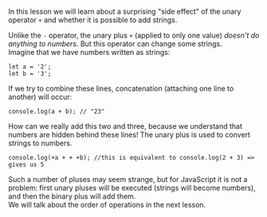 In this lesson we will learn about a surprising "side effect" of the unary operator `+` and whether it is possible to add strings.

Unlike the `-` operator, the unary plus `+` (applied to only one value) *doesn't do anything to numbers*. But this operator can change some strings.  
Imagine that we have numbers written as strings:
```
let a = '2';
let b = '3';
```
If we try to combine these lines, concatenation (attaching one line to another) will occur:
```
console.log(a + b); // "23"
```
How can we really add this two and three, because we understand that numbers are hidden behind these lines! The unary plus is used to convert strings to numbers.
```
console.log(+a + + +b); //this is equivalent to console.log(2 + 3) => gives us 5
```
Such a number of pluses may seem strange, but for JavaScript it is not a problem: first unary pluses will be executed (strings will become numbers), and then the binary plus will add them.  
We will talk about the order of operations in the next lesson.
